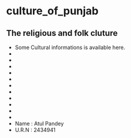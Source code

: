 # culture_of_punjab

## The religious and folk cluture

* Some Cultural informations is available here.
*
*
*
*
*
*
*
*
*
*
*
*  Name : Atul Pandey
* U.R.N : 2434941

